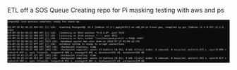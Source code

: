 ETL off a SOS Queue
Creating repo for Pi masking testing with aws and ps


![Running the ETL pipeline using docker container](image-1.png)
